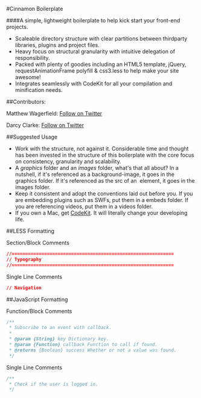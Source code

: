 #Cinnamon Boilerplate

####A simple, lightweight boilerplate to help kick start your front-end projects.

* Scaleable directory structure with clear partitions between thirdparty libraries, plugins and project files.
* Heavy focus on structural granularity with intuitive delegation of responsibility.
* Packed with plenty of goodies including an HTML5 template, jQuery, requestAnimationFrame polyfill & css3.less to help make your site awesome!
* Integrates seamlessly with CodeKit for all your compilation and minification needs.

##Contributors:

Matthew Wagerfield: [Follow on Twitter](https://twitter.com/#!/mwagerfield)

Darcy Clarke: [Follow on Twitter](https://twitter.com/#!/darcy_clarke)

##Suggested Usage

* Work with the structure, not against it. Considerable time and thought has been invested in the structure of this boilerplate with the core focus on consistency, granularity and scalability.
* A *graphics* folder and an *images* folder, what's that all about? In a nutshell, if it's referenced as a background-image, it goes in the graphics folder. If it's referenced as the src of an <img> element, it goes in the images folder.
* Keep it consistent and adopt the conventions laid out before you. If you are embedding plugins such as SWFs, put them in a embeds folder. If you are referencing videos, put them in a videos folder.
* If you own a Mac, get [CodeKit](http://incident57.com/codekit/). It will literally change your developing life.

##LESS Formatting

Section/Block Comments

```css
//============================================================
// Typography
//============================================================
```

Single Line Comments

```css
// Navigation
```

##JavaScript Formatting

Function/Block Comments

```javascript
/**
 * Subscribe to an event with callback.
 * 
 * @param {String} key Dictionary key.
 * @param {Function} callback Function to call if found.
 * @returns {Boolean} success Whether or not a value was found.
 */
```

Single Line Comments

```javascript
/**
 * Check if the user is logged in.
 */
```


